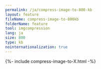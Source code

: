 ```yaml
---
permalink: /ja/compress-image-to-800-kb
layout: feature
fileName: compress-image-to-800kb
folderName: feature
tool: imgcompression
lang: ja
size: 800
type: kb
nointernationalization: true
---
```

{%- include compress-image-to-X.html -%}       
